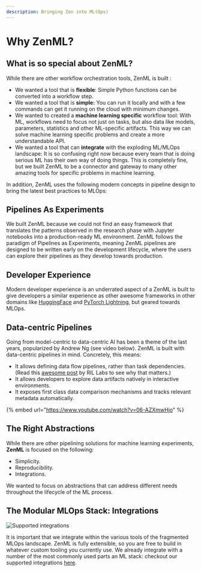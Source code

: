 ```yaml
---
description: Bringing Zen into ML(Ops)
---
```


# Why ZenML?

## What is so special about ZenML?

While there are other workflow orchestration tools, ZenML is built :

* We wanted a tool that is **flexible**: Simple Python functions can be converted into a workflow step.
* We wanted a tool that is **simple:** You can run it locally and with a few commands can get it running on the 
cloud with minimum changes.
* We wanted to created a **machine learning specific** workflow tool: With ML, workflows need to focus not just 
on tasks, but also data like models, parameters, statistics and other ML-specific artifacts. This way we can solve 
machine learning specific problems and create a more understandable API.
* We wanted a tool that can **integrate** with the exploding ML/MLOps landscape: It is so confusing right now because 
every team that is doing serious ML has their own way of doing things. This is completely fine, but we built ZenML to 
be a connector and gateway to many other amazing tools for specific problems in machine learning.

In addition, ZenML uses the following modern concepts in pipeline design to bring the latest best practices to MLOps:

## Pipelines As Experiments

We built ZenML because we could not find an easy framework that translates the patterns observed in the research phase 
with Jupyter notebooks into a production-ready ML environment. ZenML follows the paradigm of Pipelines as Experiments, 
meaning ZenML pipelines are designed to be written early on the development lifecycle, where the users can explore 
their pipelines as they develop towards production.

## Developer Experience

Modern developer experience is an underrated aspect of a ZenML is built to give developers a similar experience as 
other awesome frameworks in other domains like [HuggingFace](https://huggingface.co) and 
[PyTorch Lightning](https://www.pytorchlightning.ai), but geared towards MLOps.

## Data-centric Pipelines

Going from model-centric to data-centric AI has been a theme of the last years, popularized by Andrew Ng 
(see video below). ZenML is built with data-centric pipelines in mind. Concretely, this means:

* It allows defining data flow pipelines, rather than task dependencies. (Read this 
[awesome post](https://rillabs.org/posts/workflows-dataflow-not-task-deps) by RIL Labs to see why that matters.)
* It allows developers to explore data artifacts natively in interactive environments.
* It exposes first class data comparison mechanisms and tracks relevant metadata automatically.

{% embed url="https://www.youtube.com/watch?v=06-AZXmwHjo" %}

## The Right Abstractions

While there are other pipelining solutions for machine learning experiments, **ZenML** is focused on the following:

* Simplicity.
* Reproducibility.
* Integrations.

We wanted to focus on abstractions that can address different needs throughout the lifecycle of the ML process.

## The Modular MLOps Stack: Integrations

![Supported integrations](../assets/zenml-integrations.jpg)

It is important that we integrate within the various tools of the fragmented MLOps landscape. ZenML is fully 
extensible, so you are free to build in whatever custom tooling you currently use. We already integrate with a number 
of the most commonly used parts an ML stack: checkout our supported integrations [here](../stack_components/integrations.md).
